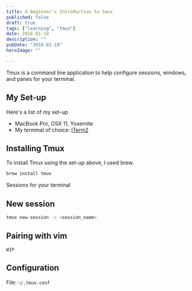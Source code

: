 ```yaml
---
title: A Beginner's Introduction to tmux
published: false
draft: true
tags: ["learning", "tmux"]
date: 2016-01-19
description: ""
pubDate: "2016-01-19"
heroImage: ""

---
```


Tmux is a command line application to help configure sessions, windows, and panes for your terminal.

## My Set-up

Here's a list of my set-up

- MacBook Pro, OSX 11, Yosemite
- My terminal of choice: [iTerm2](https://www.iterm2.com/)

## Installing Tmux

To install Tmux using the set-up above, I used brew.

```bash
brew install tmux
```

Sessions for your terminal

## New session

```bash
tmux new-session -s <session_name>
```

## Pairing with vim

`WIP`

## Configuration

File: `~/.tmux.conf`
